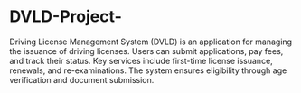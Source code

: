 # DVLD-Project-
Driving License Management System (DVLD) is an application for managing the issuance of driving licenses. Users can submit applications, pay fees, and track their status. Key services include first-time license issuance, renewals, and re-examinations. The system ensures eligibility through age verification and document submission.
